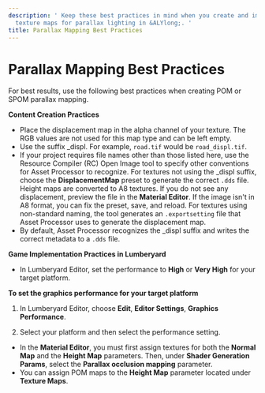 ```yaml
---
description: ' Keep these best practices in mind when you create and implement your
  texture maps for parallax lighting in &ALYlong;. '
title: Parallax Mapping Best Practices
---
```

# Parallax Mapping Best Practices<a name="mat-maps-parallax-best-practices"></a>

For best results, use the following best practices when creating POM or SPOM parallax mapping\.

**Content Creation Practices**
+ Place the displacement map in the alpha channel of your texture\. The RGB values are not used for this map type and can be left empty\.
+ Use the suffix \_displ\. For example, `road.tif` would be `road_displ.tif`\.
+ If your project requires file names other than those listed here, use the Resource Compiler \(RC\) Open Image tool to specify other conventions for Asset Processor to recognize\. For textures not using the \_displ suffix, choose the **DisplacementMap** preset to generate the correct `.dds` file\. Height maps are converted to A8 textures\. If you do not see any displacement, preview the file in the **Material Editor**\. If the image isn't in A8 format, you can fix the preset, save, and reload\. For textures using non\-standard naming, the tool generates an `.exportsetting` file that Asset Processor uses to generate the displacement map\. 
+ By default, Asset Processor recognizes the \_displ suffix and writes the correct metadata to a `.dds` file\.

**Game Implementation Practices in Lumberyard**
+ In Lumberyard Editor, set the performance to **High** or **Very High** for your target platform\. 

**To set the graphics performance for your target platform**

  1. In Lumberyard Editor, choose **Edit**, **Editor Settings**, **Graphics Performance**\.

  1. Select your platform and then select the performance setting\.
+ In the **Material Editor**, you must first assign textures for both the **Normal Map** and the **Height Map** parameters\. Then, under **Shader Generation Params**, select the **Parallax occlusion mapping** parameter\.
+ You can assign POM maps to the **Height Map** parameter located under **Texture Maps**\.